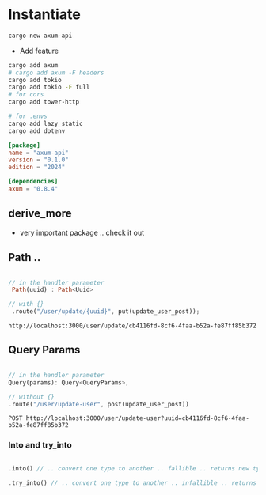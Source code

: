 # Instantiate 
 ```sh
cargo new axum-api
 ```

 - Add feature 

 ```sh
cargo add axum 
# cargo add axum -F headers
cargo add tokio 
cargo add tokio -F full
# for cors 
cargo add tower-http 

# for .envs 
cargo add lazy_static
cargo add dotenv


 ```

 ```toml
[package]
name = "axum-api"
version = "0.1.0"
edition = "2024"

[dependencies]
axum = "0.8.4"
 ```



 ## derive_more

 - very important package .. check it out 

 


 ## Path .. 

```rs

// in the handler parameter
 Path(uuid) : Path<Uuid> 

// with {}
 .route("/user/update/{uuid}", put(update_user_post));

```

 `http://localhost:3000/user/update/cb4116fd-8cf6-4faa-b52a-fe87ff85b372`





## Query Params 


```rs

// in the handler parameter
Query(params): Query<QueryParams>,

// without {}
.route("/user/update-user", post(update_user_post))

```

 `POST http://localhost:3000/user/update-user?uuid=cb4116fd-8cf6-4faa-b52a-fe87ff85b372`



### Into and try_into 

```rs

.into() // .. convert one type to another .. fallible .. returns new type 

.try_into() // .. convert one type to another .. infallible .. returns Result<_ , _>

```
